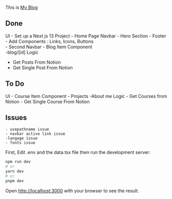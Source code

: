 This is [My Blog](http://hackawa.com) 

## Done
UI
    - Set up a Next js 13 Project
    - Home Page Navbar
    - Hero Section
    - Footer  
    - Add Components : Links, Icons, Buttons    
    - Second Navbar
    - Blog Item Component  
    -blog/[id]
Logic
  - Get Posts From Notion  
 - Get Single Post From Notion

## To Do
UI
    - Course Item Component
    - Projects 
    -About me 
Logic
    - Get Courses from Notion
    - Get Single Course From Notion
## Issues
    - usepathname issue
    - navbar active link issue
    -langage issue
    - fonts issue

First, Edit .env  and the data.tsx file 
then run the development server:

```bash
npm run dev
# or
yarn dev
# or
pnpm dev
```

Open [http://localhost:3000](http://localhost:3000) with your browser to see the result.

